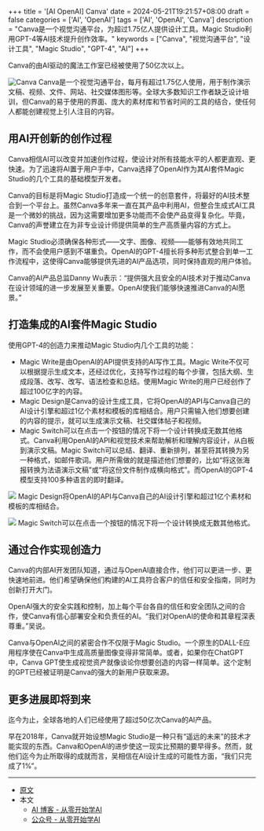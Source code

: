 +++
title = '[AI OpenAI] Canva'
date = 2024-05-21T19:21:57+08:00
draft = false
categories = ['AI', 'OpenAI']
tags = ['AI', 'OpenAI', 'Canva']
description = "Canva是一个视觉沟通平台，为超过1.75亿人提供设计工具。Magic Studio利用GPT-4等AI技术提升创作效率。"
keywords = ["Canva", "视觉沟通平台", "设计工具", "Magic Studio", "GPT-4", "AI"]
+++

Canva的由AI驱动的魔法工作室已经被使用了50亿次以上。

![Canva](https://images.ctfassets.net/kftzwdyauwt9/7lqBnA8Gaz7fvmABCmlQ4x/6ce679925b23e96d410c8b5509480806/Canva.png?w=1920&q=90&fm=webp)
Canva是一个视觉沟通平台，每月有超过1.75亿人使用，用于制作演示文稿、视频、文件、网站、社交媒体图形等。全球大多数知识工作者缺乏设计培训，但Canva的易于使用的界面、庞大的素材库和节省时间的工具的结合，使任何人都能创建视觉上引人注目的内容。

## 用AI开创新的创作过程
Canva相信AI可以改变并加速创作过程，使设计对所有技能水平的人都更直观、更快速。为了迅速将AI置于用户手中，Canva选择了OpenAI作为其AI套件Magic Studio的几个工具的基础模型开发者。

Canva的目标是将Magic Studio打造成一个统一的创意套件，将最好的AI技术整合到一个平台上。虽然Canva多年来一直在其产品中利用AI，但整合生成式AI工具是一个微妙的挑战，因为这需要增加更多功能而不会使产品变得复杂化。毕竟，Canva的声誉建立在为非专业设计师提供简单的生产高质量内容的方式上。

Magic Studio必须确保各种形式——文字、图像、视频——能够有效地共同工作，而不会使用户感到不堪重负。OpenAI的GPT-4擅长将多种形式整合到单一工作流程中，这使得Canva能够提供先进的AI产品选项，同时保持直观的用户体验。

Canva的AI产品总监Danny Wu表示：“提供强大且安全的AI技术对于推动Canva在设计领域的进一步发展至关重要。OpenAI使我们能够快速推进Canva的AI愿景。”

## 打造集成的AI套件Magic Studio
使用GPT-4的创造力来推动Magic Studio内几个工具的功能：

- Magic Write是由OpenAI的API提供支持的AI写作工具。Magic Write不仅可以根据提示生成文本，还经过优化，支持写作过程的每个步骤，包括大纲、生成段落、改写、改写、语法检查和总结。使用Magic Write的用户已经创作了超过100亿字的内容。
- Magic Design是Canva的设计生成工具，它将OpenAI的API与Canva自己的AI设计引擎和超过1亿个素材和模板的库相结合。用户只需输入他们想要创建的内容的提示，就可以生成演示文稿、社交媒体帖子和视频。
- Magic Switch可以在点击一个按钮的情况下将一个设计转换成无数其他格式。Canva利用OpenAI的API和视觉技术来帮助解析和理解内容设计，从白板到演示文稿。Magic Switch可以总结、翻译、重新排列，甚至将其转换为另一种格式，如邮件歌词。用户所需做的就是描述他们想要的，比如“将这张海报转换为法语演示文稿”或“将这份文件制作成横向格式”。而OpenAI的GPT-4模型支持100多种语言的即时翻译。

![](https://images.ctfassets.net/kftzwdyauwt9/bcyEWNucFNbUsrKs9mTHf/28f330217e84323f4804a1380ffa59d2/3.jpg?w=1920&q=90&fm=webp)
Magic Design将OpenAI的API与Canva自己的AI设计引擎和超过1亿个素材和模板的库相结合。

![](https://images.ctfassets.net/kftzwdyauwt9/4kIYX3HZ6hfA79G83SmNau/d6926e1bcd2616058bbcd553dac3f510/1.jpg?w=1920&q=90&fm=webp)
Magic Switch可以在点击一个按钮的情况下将一个设计转换成无数其他格式。

## 通过合作实现创造力
Canva的内部AI开发团队知道，通过与OpenAI直接合作，他们可以更进一步、更快速地前进。他们希望确保他们构建的AI工具符合客户的信任和安全指南，同时为创新打开大门。

OpenAI强大的安全实践和控制，加上每个平台各自的信任和安全团队之间的合作，使Canva有信心部署安全和负责任的AI。“我们对OpenAI的使命和其章程深表尊重。”吴说。

Canva与OpenAI之间的紧密合作不仅限于Magic Studio。一个原生的DALL-E应用程序使在Canva中生成高质量图像变得非常简单。或者，如果你在ChatGPT中，Canva GPT使生成视觉资产就像谈论你想要创造的内容一样简单。这个定制的GPT已经被证明是Canva的强大的新用户获取来源。

## 更多进展即将到来
迄今为止，全球各地的人们已经使用了超过50亿次Canva的AI产品。

早在2018年，Canva就开始设想Magic Studio是一种只有“遥远的未来”的技术才能实现的东西。Canva和OpenAI的进步使这一现实比预期的要早得多。然而，就他们迄今为止所取得的成就而言，吴相信在AI设计生成的可能性方面，“我们只完成了1%”。

---

- [原文](https://openai.com/index/canva/)
- 本文
    - [AI 博客 - 从零开始学AI](https://ai-blog.aihub2022.top/post/ai-openai-canva/)
    - [公众号 - 从零开始学AI](https://mp.weixin.qq.com/s?__biz=MzA3MDIyNTgzNA==&mid=2649977192&idx=1&sn=9ff9350ba5946c0ec39a718d16dbf121&chksm=86c7cbadb1b042bba5073d3263c02980513be24618457c45266b925a8a39f8e6b17285c1df24#rd)
    <!-- - [CSDN - 从零开始学AI](...) -->
    <!-- - [掘金 - 从零开始学AI](...) -->
    <!-- - [知乎 - 从零开始学AI](...) -->
    <!-- - [阿里云 - 从零开始学AI](...) -->
    <!-- - [腾讯云 - 从零开始学AI](...) -->
